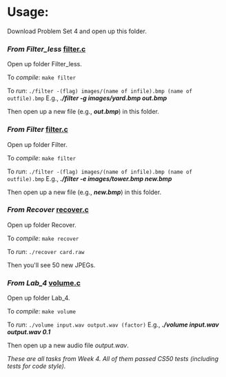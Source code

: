 # Usage:
Download Problem Set 4 and open up this folder.

### _From Filter\_less_ [filter.c](Filter_less/filter.c)  

Open up folder Filter_less.

To *compile*: `make filter`

To *run*: `./filter -(flag) images/(name of infile).bmp (name of outfile).bmp` E.g., ***./filter -g images/yard.bmp out.bmp***

Then open up a new file (e.g., ***out.bmp***) in this folder.

### _From Filter_ [filter.c](Filter/filter.c)  

Open up folder Filter.

To *compile*: `make filter`

To *run*: `./filter -(flag) images/(name of infile).bmp (name of outfile).bmp` E.g., ***./filter -e images/tower.bmp new.bmp***

Then open up a new file (e.g., ***new.bmp***) in this folder.

### _From Recover_ [recover.c](Recover/recover.c)  

Open up folder Recover.

To *compile*: `make recover`

To *run*: `./recover card.raw`

Then you'll see 50 new JPEGs.

### _From Lab\_4_ [volume.c](Lab_4/volume.c)  

Open up folder Lab_4.

To *compile*: `make volume`

To *run*: `./volume input.wav output.wav (factor)` E.g., ***./volume input.wav output.wav 0.1***

Then open up a new audio file _output.wav_.

_These are all tasks from Week 4. All of them passed CS50 tests (including tests for code style)._
